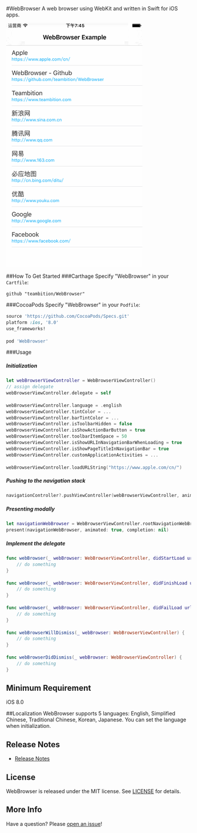 #WebBrowser
A web browser using WebKit and written in Swift for iOS apps.

![Example](Gif/WebBrowserExample.gif "WebBrowserExample")

##How To Get Started
###Carthage
Specify "WebBrowser" in your ```Cartfile```:
```ogdl 
github "teambition/WebBrowser"
```

###CocoaPods
Specify "WebBrowser" in your ```Podfile```:
```ruby 
source 'https://github.com/CocoaPods/Specs.git'
platform :ios, '8.0'
use_frameworks!

pod 'WebBrowser'
```

###Usage
##### Initialization
```swift
let webBrowserViewController = WebBrowserViewController()
// assign delegate
webBrowserViewController.delegate = self

webBrowserViewController.language = .english
webBrowserViewController.tintColor = ...
webBrowserViewController.barTintColor = ...
webBrowserViewController.isToolbarHidden = false
webBrowserViewController.isShowActionBarButton = true
webBrowserViewController.toolbarItemSpace = 50
webBrowserViewController.isShowURLInNavigationBarWhenLoading = true
webBrowserViewController.isShowPageTitleInNavigationBar = true
webBrowserViewController.customApplicationActivities = ...

webBrowserViewController.loadURLString("https://www.apple.com/cn/")
```

##### Pushing to the navigation stack
```swift
navigationController?.pushViewController(webBrowserViewController, animated: true)
```

##### Presenting modally
```swift
let navigationWebBrowser = WebBrowserViewController.rootNavigationWebBrowser(webBrowser: webBrowserViewController)
present(navigationWebBrowser, animated: true, completion: nil)
```

#####  Implement the delegate
```swift
func webBrowser(_ webBrowser: WebBrowserViewController, didStartLoad url: URL?) {
    // do something
}

func webBrowser(_ webBrowser: WebBrowserViewController, didFinishLoad url: URL?) {
    // do something
}

func webBrowser(_ webBrowser: WebBrowserViewController, didFailLoad url: URL?, withError error: Error) {
    // do something
}

func webBrowserWillDismiss(_ webBrowser: WebBrowserViewController) {
    // do something
}

func webBrowserDidDismiss(_ webBrowser: WebBrowserViewController) {
    // do something
}
```

## Minimum Requirement
iOS 8.0

##Localization
WebBrowser supports 5 languages: English, Simplified Chinese, Traditional Chinese, Korean, Japanese. You can set the language when initialization.

## Release Notes
* [Release Notes](https://github.com/teambition/WebBrowser/releases)

## License
WebBrowser is released under the MIT license. See [LICENSE](https://github.com/teambition/WebBrowser/blob/master/LICENSE.md) for details.

## More Info
Have a question? Please [open an issue](https://github.com/teambition/WebBrowser/issues/new)!
